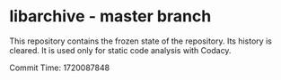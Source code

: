# libarchive - master branch

This repository contains the frozen state of the repository.
Its history is cleared. It is used only for static code
analysis with Codacy.

Commit Time: 1720087848